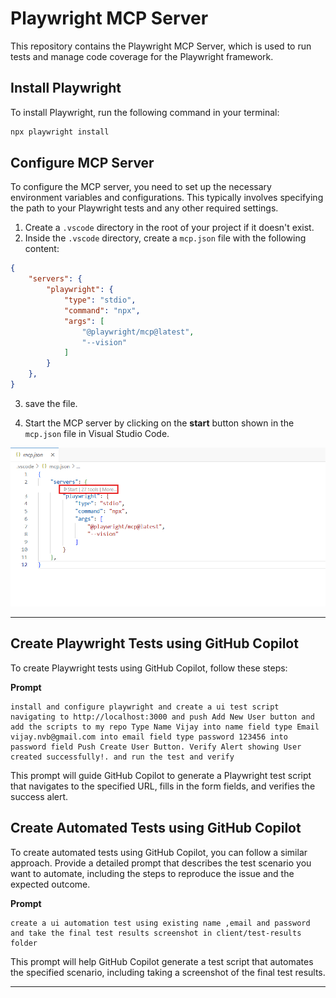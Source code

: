# Playwright MCP Server

This repository contains the Playwright MCP Server, which is used to run tests and manage code coverage for the Playwright framework.

## Install Playwright

To install Playwright, run the following command in your terminal:

```bash
npx playwright install
```

## Configure MCP Server

To configure the MCP server, you need to set up the necessary environment variables and configurations. This typically involves specifying the path to your Playwright tests and any other required settings.

1. Create a `.vscode` directory in the root of your project if it doesn't exist.
2. Inside the `.vscode` directory, create a `mcp.json` file with the following content:

```json
{
    "servers": {
        "playwright": {
            "type": "stdio",
            "command": "npx",
            "args": [
                "@playwright/mcp@latest",
                "--vision"
            ]
        }
    },
}
```

3. save the file.

4. Start the MCP server by clicking on the **start** button shown in the `mcp.json` file in Visual Studio Code.

![images](image/mcp-1.png)

---

## Create Playwright Tests using GitHub Copilot

To create Playwright tests using GitHub Copilot, follow these steps:

**Prompt**

```text
install and configure playwright and create a ui test script navigating to http://localhost:3000 and push Add New User button and add the scripts to my repo Type Name Vijay into name field type Email vijay.nvb@gmail.com into email field type password 123456 into password field Push Create User Button. Verify Alert showing User created successfully!. and run the test and verify
```

This prompt will guide GitHub Copilot to generate a Playwright test script that navigates to the specified URL, fills in the form fields, and verifies the success alert.

## Create Automated Tests using GitHub Copilot

To create automated tests using GitHub Copilot, you can follow a similar approach. Provide a detailed prompt that describes the test scenario you want to automate, including the steps to reproduce the issue and the expected outcome.

**Prompt**

```text
create a ui automation test using existing name ,email and password and take the final test results screenshot in client/test-results folder
```

This prompt will help GitHub Copilot generate a test script that automates the specified scenario, including taking a screenshot of the final test results.

---